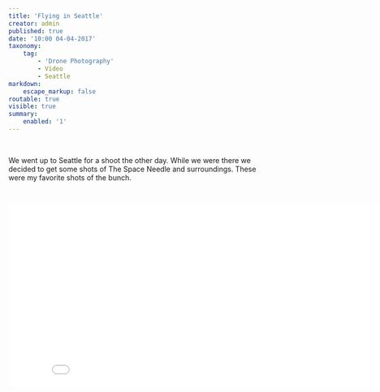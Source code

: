 ```yaml
---
title: 'Flying in Seattle'
creator: admin
published: true
date: '10:00 04-04-2017'
taxonomy:
    tag:
        - 'Drone Photography'
        - Video
        - Seattle
markdown:
    escape_markup: false
routable: true
visible: true
summary:
    enabled: '1'
---
```


<p><br></p><p>We went up to Seattle for a shoot the other day. While we were there we decided to get some shots of The Space Needle and surroundings. These were my favorite shots of the bunch.</p><p><br></p><p><span class="fr-video fr-fvc fr-dvb fr-draggable" contenteditable="false" draggable="true"><iframe src="//www.youtube.com/embed/zE9nBYNAKFQ?wmode=opaque" frameborder="0" allowfullscreen="" style="width: 859px; height: 356px;"></iframe></span></p><p><br></p>